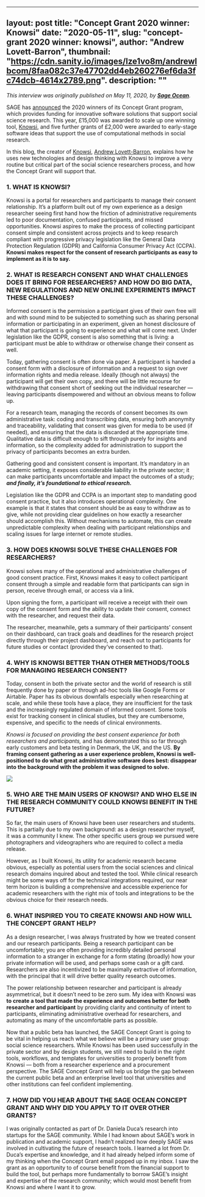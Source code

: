 
---
layout: post
title: "Concept Grant 2020 winner: Knowsi"
date: "2020-05-11",
slug: "concept-grant 2020 winner: knowsi",
author: "Andrew Lovett-Barron",
thumbnail: "https://cdn.sanity.io/images/lze1vo8m/andrewlbcom/8faa082c37e47702dd4eb260276ef6da3fc74dcb-4614x2789.png".
description: ""
---

_This interview was originally published on May 11, 2020, by [**Sage Ocean**](https://ocean.sagepub.com/blog/tools-and-tech/concept-grant-winner-knowsi-interview)._



SAGE has [announced](https://us.sagepub.com/en-us/nam/press/sage-publishing-awards-concept-grants-for-innovative-software-tools-for-social-research) the 2020 winners of its Concept Grant program, which provides funding for innovative software solutions that support social science research. This year, £15,000 was awarded to scale up one winning tool, [Knowsi](https://www.knowsi.com/), and five further grants of £2,000 were awarded to early-stage software ideas that support the use of computational methods in social research.

In this blog, the creator of [Knowsi](https://www.knowsi.com/), [Andrew Lovett-Barron](https://twitter.com/readywater), explains how he uses new technologies and design thinking with Knowsi to improve a very routine but critical part of the social science researchers process, and how the Concept Grant will support that.

### **1. WHAT IS KNOWSI?**

Knowsi is a portal for researchers and participants to manage their consent relationship. It’s a platform built out of my own experience as a design researcher seeing first hand how the friction of administrative requirements led to poor documentation, confused participants, and missed opportunities. Knowsi aspires to make the process of collecting participant consent simple and consistent across projects and to keep research compliant with progressive privacy legislation like the General Data Protection Regulation (GDPR) and California Consumer Privacy Act (CCPA). **Knowsi makes respect for the consent of research participants as easy to implement as it is to say.**

### **2. WHAT IS RESEARCH CONSENT AND WHAT CHALLENGES DOES IT BRING FOR RESEARCHERS? AND HOW DO BIG DATA, NEW REGULATIONS AND NEW ONLINE EXPERIMENTS IMPACT THESE CHALLENGES?**

Informed consent is the permission a participant gives of their own free will and with sound mind to be subjected to something such as sharing personal information or participating in an experiment, given an honest disclosure of what that participant is going to experience and what will come next. Under legislation like the GDPR, consent is also something that is living: a participant must be able to withdraw or otherwise change their consent as well.

Today, gathering consent is often done via paper. A participant is handed a consent form with a disclosure of information and a request to sign over information rights and media release. Ideally (though not always) the participant will get their own copy, and there will be little recourse for withdrawing that consent short of seeking out the individual researcher — leaving participants disempowered and without an obvious means to follow up.

For a research team, managing the records of consent becomes its own administrative task: coding and transcribing data, ensuring both anonymity and traceability, validating that consent was given for media to be used (if needed), and ensuring that the data is discarded at the appropriate time. Qualitative data is difficult enough to sift through purely for insights and information, so the complexity added for administration to support the privacy of participants becomes an extra burden.

Gathering good and consistent consent is important. It’s mandatory in an academic setting, it exposes considerable liability in the private sector; it can make participants uncomfortable and impact the outcomes of a study; **_and finally, it’s foundational to ethical research._**

Legislation like the GDPR and CCPA is an important step to mandating good consent practice, but it also introduces operational complexity. One example is that it states that consent should be as easy to withdraw as to give, while not providing clear guidelines on how exactly a researcher should accomplish this. Without mechanisms to automate, this can create unpredictable complexity when dealing with participant relationships and scaling issues for large internet or remote studies.

### **3. HOW DOES KNOWSI SOLVE THESE CHALLENGES FOR RESEARCHERS?**

Knowsi solves many of the operational and administrative challenges of good consent practice. First, Knowsi makes it easy to collect participant consent through a simple and readable form that participants can sign in person, receive through email, or access via a link.

Upon signing the form, a participant will receive a receipt with their own copy of the consent form and the ability to update their consent, connect with the researcher, and request their data.

The researcher, meanwhile, gets a summary of their participants’ consent on their dashboard, can track goals and deadlines for the research project directly through their project dashboard, and reach out to participants for future studies or contact (provided they’ve consented to that).

### **4. WHY IS KNOWSI BETTER THAN OTHER METHODS/TOOLS FOR MANAGING RESEARCH CONSENT?**

Today, consent in both the private sector and the world of research is still frequently done by paper or through ad-hoc tools like Google Forms or Airtable. Paper has its obvious downfalls especially when researching at scale, and while these tools have a place, they are insufficient for the task and the increasingly regulated domain of informed consent. Some tools exist for tracking consent in clinical studies, but they are cumbersome, expensive, and specific to the needs of clinical environments.

_Knowsi is focused on providing the best consent experience for both researchers and participants,_ and has demonstrated this so far through early customers and beta testing in Denmark, the UK, and the US. **By framing consent gathering as a user experience problem, Knowsi is well-positioned to do what great administrative software does best: disappear into the background with the problem it was designed to solve.**



![](https://cdn.sanity.io/images/lze1vo8m/andrewlbcom/201146e27be2f285de852c37acc7de5fa2f2c547-1500x1000.png)

### **5. WHO ARE THE MAIN USERS OF KNOWSI? AND WHO ELSE IN THE RESEARCH COMMUNITY COULD KNOWSI BENEFIT IN THE FUTURE?**

So far, the main users of Knowsi have been user researchers and students. This is partially due to my own background: as a design researcher myself, it was a community I knew. The other specific users group we pursued were photographers and videographers who are required to collect a media release.

However, as I built Knowsi, its utility for academic research became obvious, especially as potential users from the social sciences and clinical research domains inquired about and tested the tool. While clinical research might be some ways off for the technical integrations required, our near term horizon is building a comprehensive and accessible experience for academic researchers with the right mix of tools and integrations to be the obvious choice for their research needs.

### **6. WHAT INSPIRED YOU TO CREATE KNOWSI AND HOW WILL THE CONCEPT GRANT HELP?**

As a design researcher, I was always frustrated by how we treated consent and our research participants. Being a research participant can be uncomfortable; you are often providing incredibly detailed personal information to a stranger in exchange for a form stating (broadly) how your private information will be used, and perhaps some cash or a gift card. Researchers are also incentivized to be maximally extractive of information, with the principal that it will drive better quality research outcomes.

The power relationship between researcher and participant is already asymmetrical, but it doesn’t need to be zero sum. My idea with Knowsi was **to create a tool that made the experience and outcomes better for both researcher and participant** by providing clarity and continuity of intent to participants, eliminating administrative overhead for researchers, and automating as many of the uncomfortable parts as possible.

Now that a public beta has launched, the SAGE Concept Grant is going to be vital in helping us reach what we believe will be a primary user group: social science researchers. While Knowsi has been used successfully in the private sector and by design students, we still need to build in the right tools, workflows, and templates for universities to properly benefit from Knowsi — both from a researcher experience and a procurement perspective. The SAGE Concept Grant will help us bridge the gap between the current public beta and an enterprise level tool that universities and other institutions can feel confident implementing.

### **7. HOW DID YOU HEAR ABOUT THE SAGE OCEAN CONCEPT GRANT AND WHY DID YOU APPLY TO IT OVER OTHER GRANTS?**

I was originally contacted as part of Dr. Daniela Duca’s research into startups for the SAGE community. While I had known about SAGE’s work in publication and academic support, I hadn’t realized how deeply SAGE was involved in cultivating the future of research tools. I learned a lot from Dr. Duca’s expertise and knowledge, and it had already helped inform some of my thinking when the Concept Grant email popped up in my inbox. I saw the grant as an opportunity to of course benefit from the financial support to build the tool, but perhaps more fundamentally to borrow SAGE’s insight and expertise of the research community; which would most benefit from Knowsi and where I want it to grow.
